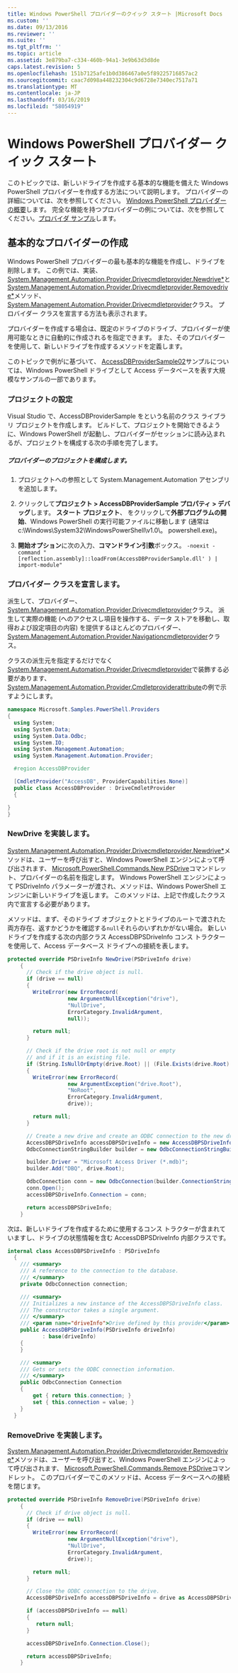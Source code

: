 ```yaml
---
title: Windows PowerShell プロバイダーのクイック スタート |Microsoft Docs
ms.custom: ''
ms.date: 09/13/2016
ms.reviewer: ''
ms.suite: ''
ms.tgt_pltfrm: ''
ms.topic: article
ms.assetid: 3e879ba7-c334-460b-94a1-3e9b63d3d8de
caps.latest.revision: 5
ms.openlocfilehash: 151b7125afe1b0d386467a0e5f89225716857ac2
ms.sourcegitcommit: caac7d098a448232304c9d6728e7340ec7517a71
ms.translationtype: MT
ms.contentlocale: ja-JP
ms.lasthandoff: 03/16/2019
ms.locfileid: "58054919"
---
```

# <a name="windows-powershell-provider-quickstart"></a>Windows PowerShell プロバイダー クイック スタート

このトピックでは、新しいドライブを作成する基本的な機能を備えた Windows PowerShell プロバイダーを作成する方法について説明します。 プロバイダーの詳細については、次を参照してください。 [Windows PowerShell プロバイダーの概要](./windows-powershell-provider-overview.md)します。 完全な機能を持つプロバイダーの例については、次を参照してください。[プロバイダ サンプル](./provider-samples.md)します。

## <a name="writing-a-basic-provider"></a>基本的なプロバイダーの作成

Windows PowerShell プロバイダーの最も基本的な機能を作成し、ドライブを削除します。 この例では、実装、 [System.Management.Automation.Provider.Drivecmdletprovider.Newdrive*](/dotnet/api/System.Management.Automation.Provider.DriveCmdletProvider.NewDrive)と[System.Management.Automation.Provider.Drivecmdletprovider.Removedrive*](/dotnet/api/System.Management.Automation.Provider.DriveCmdletProvider.RemoveDrive)メソッド、 [System.Management.Automation.Provider.Drivecmdletprovider](/dotnet/api/System.Management.Automation.Provider.DriveCmdletProvider)クラス。 プロバイダー クラスを宣言する方法も表示されます。

プロバイダーを作成する場合は、既定のドライブのドライブ、プロバイダーが使用可能なときに自動的に作成されるを指定できます。 また、そのプロバイダーを使用して、新しいドライブを作成するメソッドを定義します。

このトピックで例がに基づいて、 [AccessDBProviderSample02](./accessdbprovidersample02.md)サンプルについては、Windows PowerShell ドライブとして Access データベースを表す大規模なサンプルの一部であります。

### <a name="setting-up-the-project"></a>プロジェクトの設定

Visual Studio で、AccessDBProviderSample をという名前のクラス ライブラリ プロジェクトを作成します。 ビルドして、プロジェクトを開始できるように、Windows PowerShell が起動し、プロバイダーがセッションに読み込まれるが、プロジェクトを構成する次の手順を完了します。

##### <a name="configure-the-provider-project"></a>プロバイダーのプロジェクトを構成します。

1. プロジェクトへの参照として System.Management.Automation アセンブリを追加します。

2. クリックして**プロジェクト > AccessDBProviderSample プロパティ > デバッグ**します。 **スタート プロジェクト**、 をクリックして**外部プログラムの開始**、Windows PowerShell の実行可能ファイルに移動します (通常は c:\Windows\System32\WindowsPowerShell\v1.0\\。 powershell.exe)。

3. **開始オプション**に次の入力、**コマンドライン引数**ボックス。 `-noexit -command "[reflection.assembly]::loadFrom(AccessDBProviderSample.dll' ) | import-module"`

### <a name="declaring-the-provider-class"></a>プロバイダー クラスを宣言します。

派生して、プロバイダー、 [System.Management.Automation.Provider.Drivecmdletprovider](/dotnet/api/System.Management.Automation.Provider.DriveCmdletProvider)クラス。 派生して実際の機能 (へのアクセスし項目を操作する、データ ストアを移動し、取得および設定項目の内容) を提供するほとんどのプロバイダー、 [System.Management.Automation.Provider.Navigationcmdletprovider](/dotnet/api/System.Management.Automation.Provider.NavigationCmdletProvider)クラス。

クラスの派生元を指定するだけでなく[System.Management.Automation.Provider.Drivecmdletprovider](/dotnet/api/System.Management.Automation.Provider.DriveCmdletProvider)で装飾する必要があります、 [System.Management.Automation.Provider.Cmdletproviderattribute](/dotnet/api/System.Management.Automation.Provider.CmdletProviderAttribute)の例で示すようにします。

```csharp
namespace Microsoft.Samples.PowerShell.Providers
{
  using System;
  using System.Data;
  using System.Data.Odbc;
  using System.IO;
  using System.Management.Automation;
  using System.Management.Automation.Provider;

  #region AccessDBProvider

  [CmdletProvider("AccessDB", ProviderCapabilities.None)]
  public class AccessDBProvider : DriveCmdletProvider
  {

}
}
```

### <a name="implementing-newdrive"></a>NewDrive を実装します。

[System.Management.Automation.Provider.Drivecmdletprovider.Newdrive*](/dotnet/api/System.Management.Automation.Provider.DriveCmdletProvider.NewDrive)メソッドは、ユーザーを呼び出すと、Windows PowerShell エンジンによって呼び出されます、 [Microsoft.PowerShell.Commands.New PSDrive](/dotnet/api/Microsoft.PowerShell.Commands.New-PSDrive)コマンドレット、プロバイダーの名前を指定します。 Windows PowerShell エンジンによって PSDriveInfo パラメーターが渡され、メソッドは、Windows PowerShell エンジンに新しいドライブを返します。 このメソッドは、上記で作成したクラス内で宣言する必要があります。

メソッドは、まず、そのドライブ オブジェクトとドライブのルートで渡された両方存在、返すかどうかを確認する`null`それらのいずれかがない場合。 新しいドライブを作成する次の内部クラス AccessDBPSDriveInfo コンス トラクターを使用して、Access データベース ドライブへの接続を表します。

```csharp
protected override PSDriveInfo NewDrive(PSDriveInfo drive)
    {
      // Check if the drive object is null.
      if (drive == null)
      {
        WriteError(new ErrorRecord(
                   new ArgumentNullException("drive"),
                   "NullDrive",
                   ErrorCategory.InvalidArgument,
                   null));

        return null;
      }

      // Check if the drive root is not null or empty
      // and if it is an existing file.
      if (String.IsNullOrEmpty(drive.Root) || (File.Exists(drive.Root) == false))
      {
        WriteError(new ErrorRecord(
                   new ArgumentException("drive.Root"),
                   "NoRoot",
                   ErrorCategory.InvalidArgument,
                   drive));

        return null;
      }

      // Create a new drive and create an ODBC connection to the new drive.
      AccessDBPSDriveInfo accessDBPSDriveInfo = new AccessDBPSDriveInfo(drive);
      OdbcConnectionStringBuilder builder = new OdbcConnectionStringBuilder();

      builder.Driver = "Microsoft Access Driver (*.mdb)";
      builder.Add("DBQ", drive.Root);

      OdbcConnection conn = new OdbcConnection(builder.ConnectionString);
      conn.Open();
      accessDBPSDriveInfo.Connection = conn;

      return accessDBPSDriveInfo;
    }
```

次は、新しいドライブを作成するために使用するコンス トラクターが含まれていますし、ドライブの状態情報を含む AccessDBPSDriveInfo 内部クラスです。

```csharp
internal class AccessDBPSDriveInfo : PSDriveInfo
  {
    /// <summary>
    /// A reference to the connection to the database.
    /// </summary>
    private OdbcConnection connection;

    /// <summary>
    /// Initializes a new instance of the AccessDBPSDriveInfo class.
    /// The constructor takes a single argument.
    /// </summary>
    /// <param name="driveInfo">Drive defined by this provider</param>
    public AccessDBPSDriveInfo(PSDriveInfo driveInfo)
           : base(driveInfo)
    {
    }

    /// <summary>
    /// Gets or sets the ODBC connection information.
    /// </summary>
    public OdbcConnection Connection
    {
        get { return this.connection; }
        set { this.connection = value; }
    }
  }
```

### <a name="implementing-removedrive"></a>RemoveDrive を実装します。

[System.Management.Automation.Provider.Drivecmdletprovider.Removedrive*](/dotnet/api/System.Management.Automation.Provider.DriveCmdletProvider.RemoveDrive)メソッドは、ユーザーを呼び出すと、Windows PowerShell エンジンによって呼び出されます、 [Microsoft.PowerShell.Commands.Remove PSDrive](/dotnet/api/Microsoft.PowerShell.Commands.Remove-PSDrive)コマンドレット。 このプロバイダーでこのメソッドは、Access データベースへの接続を閉じます。

```csharp
protected override PSDriveInfo RemoveDrive(PSDriveInfo drive)
    {
      // Check if drive object is null.
      if (drive == null)
      {
        WriteError(new ErrorRecord(
                   new ArgumentNullException("drive"),
                   "NullDrive",
                   ErrorCategory.InvalidArgument,
                   drive));

        return null;
      }

      // Close the ODBC connection to the drive.
      AccessDBPSDriveInfo accessDBPSDriveInfo = drive as AccessDBPSDriveInfo;

      if (accessDBPSDriveInfo == null)
      {
         return null;
      }

      accessDBPSDriveInfo.Connection.Close();

      return accessDBPSDriveInfo;
    }
```
